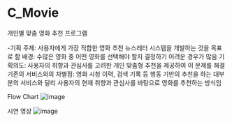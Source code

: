 # C_Movie
 개인별 맞춤 영화 추천 프로그램

-기획
주제: 사용자에게 가장 적합한 영화 추천 뉴스레터 시스템을 개발하는 것을 목표로 함
배경: 수많은 영화 중 어떤 영화를 선택해야 할지 결정하기 어려운 경우가 많음 
기획의도: 사용자의 취향과 관심사를 고려한 개인 맞춤형 추천을 제공하여 이 문제를 해결
기존의 서비스와의 차별점: 영화 시청 이력, 검색 기록 등 행동 기반의 추천을 하는 대부분의 서비스와 달리 사용자의 현재 취향과 관심사를 바탕으로 영화를 추천하는 방식임




Flow Chart
![image](https://github.com/KimDong-gue/Command_Movie/assets/116249934/1dd41513-3f49-4c34-a3c2-fd64aa2c765c)



시연 영상
![image](https://github.com/KimDong-gue/Command_Movie/assets/116249934/d1185802-6236-412f-b15a-00428855b774)


